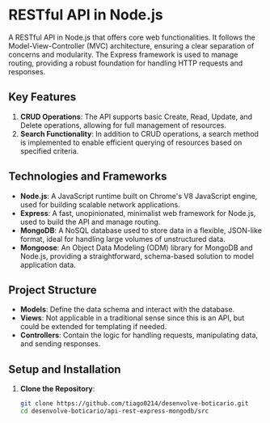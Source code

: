 # RESTful API in Node.js

A RESTful API in Node.js that offers core web functionalities. It follows the Model-View-Controller (MVC) architecture, ensuring a clear separation of concerns and modularity. The Express framework is used to manage routing, providing a robust foundation for handling HTTP requests and responses.

## Key Features
1. **CRUD Operations**: The API supports basic Create, Read, Update, and Delete operations, allowing for full management of resources.
2. **Search Functionality**: In addition to CRUD operations, a search method is implemented to enable efficient querying of resources based on specified criteria.

## Technologies and Frameworks
- **Node.js**: A JavaScript runtime built on Chrome's V8 JavaScript engine, used for building scalable network applications.
- **Express**: A fast, unopinionated, minimalist web framework for Node.js, used to build the API and manage routing.
- **MongoDB**: A NoSQL database used to store data in a flexible, JSON-like format, ideal for handling large volumes of unstructured data.
- **Mongoose**: An Object Data Modeling (ODM) library for MongoDB and Node.js, providing a straightforward, schema-based solution to model application data.

## Project Structure
- **Models**: Define the data schema and interact with the database.
- **Views**: Not applicable in a traditional sense since this is an API, but could be extended for templating if needed.
- **Controllers**: Contain the logic for handling requests, manipulating data, and sending responses.

## Setup and Installation
1. **Clone the Repository**:
   ```bash
   git clone https://github.com/tiago0214/desenvolve-boticario.git
   cd desenvolve-boticario/api-rest-express-mongodb/src
